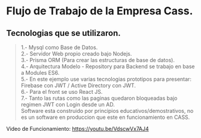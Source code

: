 # Flujo de Trabajo de la Empresa Cass.
## Tecnologias que se utilizaron.
> 1.- Mysql como Base de Datos.  
> 2.- Servidor Web propio creado bajo Nodejs.  
> 3.- Prisma ORM (Para crear las estructuras de base de datos).  
> 4.- Arquitectura Modelo - Repository para Backend se trabajo en base a Modules ES6.  
> 5.- En este ejemplo use varias tecnologias prototipos para presentar: Firebase con JWT / Active Directory con JWT.  
> 6.- Para el front se uso React JS.  
> 7.- Tanto las rutas como las paginas quedaron bloqueadas bajo regimen JWT con Login desde un AD.  
Software esta construido por principios educativos/demostrativos, no es un software en produccion que este en funcionamiento en CASS.

Video de Funcionamiento: https://youtu.be/VdscwVx7AJ4
